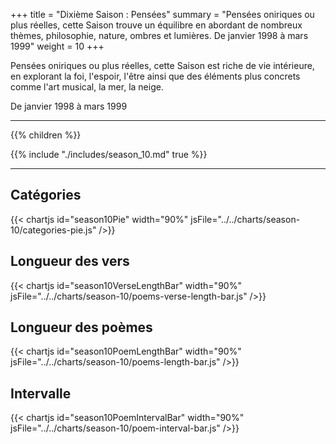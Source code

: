 +++
title = "Dixième Saison : Pensées"
summary = "Pensées oniriques ou plus réelles, cette Saison trouve un équilibre en abordant de nombreux thèmes, philosophie, nature, ombres et lumières. De janvier 1998 à mars 1999"
weight = 10
+++

Pensées oniriques ou plus réelles, cette Saison est riche de vie intérieure, en explorant la foi, l'espoir, l'être ainsi que des éléments plus concrets comme l'art musical, la mer, la neige.

De janvier 1998 à mars 1999

---
{{% children  %}}

{{% include "./includes/season_10.md" true %}}

---
## Catégories
{{< chartjs id="season10Pie" width="90%" jsFile="../../charts/season-10/categories-pie.js" />}}
## Longueur des vers
{{< chartjs id="season10VerseLengthBar" width="90%" jsFile="../../charts/season-10/poems-verse-length-bar.js" />}}
## Longueur des poèmes
{{< chartjs id="season10PoemLengthBar" width="90%" jsFile="../../charts/season-10/poems-length-bar.js" />}}
## Intervalle
{{< chartjs id="season10PoemIntervalBar" width="90%" jsFile="../../charts/season-10/poem-interval-bar.js" />}}
